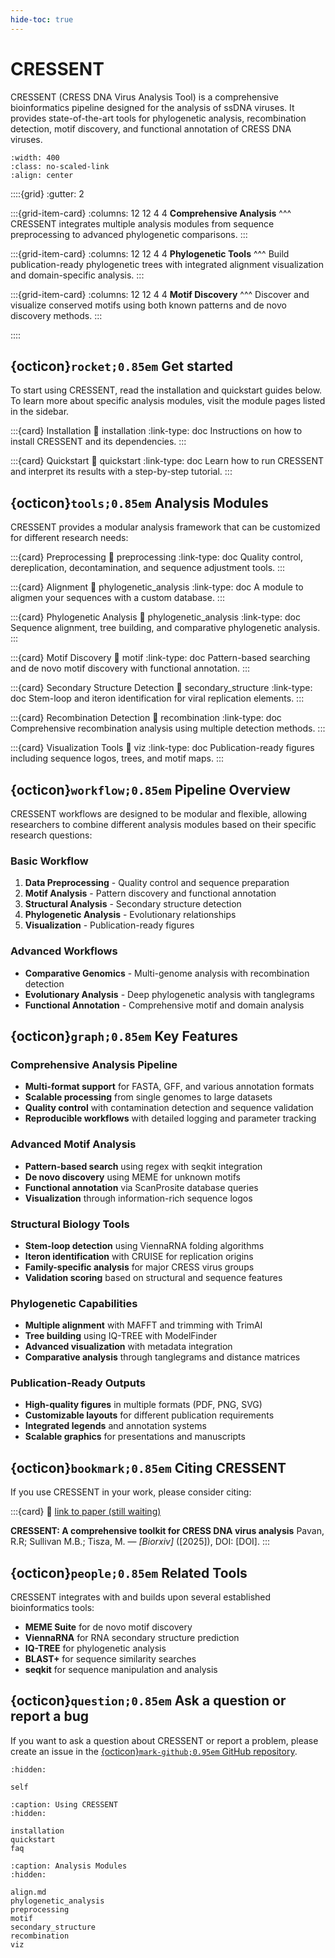 ```yaml
---
hide-toc: true
---
```


# CRESSENT

CRESSENT (CRESS DNA Virus Analysis Tool) is a comprehensive bioinformatics pipeline designed for the analysis of ssDNA viruses. It provides state-of-the-art tools for phylogenetic analysis, recombination detection, motif discovery, and functional annotation of CRESS DNA viruses.

```{image} _static/figures/fig_cressent_new.png
:width: 400
:class: no-scaled-link
:align: center
```

::::{grid}
:gutter: 2

:::{grid-item-card}
:columns: 12 12 4 4
**Comprehensive Analysis**
^^^
CRESSENT integrates multiple analysis modules from sequence preprocessing to advanced phylogenetic comparisons.
:::

:::{grid-item-card}
:columns: 12 12 4 4
**Phylogenetic Tools**
^^^
Build publication-ready phylogenetic trees with integrated alignment visualization and domain-specific analysis.
:::

:::{grid-item-card}
:columns: 12 12 4 4
**Motif Discovery**
^^^
Discover and visualize conserved motifs using both known patterns and de novo discovery methods.
:::

::::

## {octicon}`rocket;0.85em` Get started

To start using CRESSENT, read the installation and quickstart guides below. To learn more about specific analysis modules, visit the module pages listed in the sidebar.

:::{card} Installation
:link: installation
:link-type: doc
Instructions on how to install CRESSENT and its dependencies.
:::

:::{card} Quickstart
:link: quickstart
:link-type: doc
Learn how to run CRESSENT and interpret its results with a step-by-step tutorial.
:::

## {octicon}`tools;0.85em` Analysis Modules

CRESSENT provides a modular analysis framework that can be customized for different research needs:

:::{card} Preprocessing
:link: preprocessing
:link-type: doc
Quality control, dereplication, decontamination, and sequence adjustment tools.
:::

:::{card} Alignment
:link: phylogenetic_analysis
:link-type: doc
A module to aligmen your sequences with a custom database.
:::

:::{card} Phylogenetic Analysis
:link: phylogenetic_analysis
:link-type: doc
Sequence alignment, tree building, and comparative phylogenetic analysis.
:::

:::{card} Motif Discovery
:link: motif
:link-type: doc
Pattern-based searching and de novo motif discovery with functional annotation.
:::

:::{card} Secondary Structure Detection
:link: secondary_structure
:link-type: doc
Stem-loop and iteron identification for viral replication elements.
:::

:::{card} Recombination Detection
:link: recombination
:link-type: doc
Comprehensive recombination analysis using multiple detection methods.
:::

:::{card} Visualization Tools
:link: viz
:link-type: doc
Publication-ready figures including sequence logos, trees, and motif maps.
:::

## {octicon}`workflow;0.85em` Pipeline Overview

CRESSENT workflows are designed to be modular and flexible, allowing researchers to combine different analysis modules based on their specific research questions:

### Basic Workflow

1. **Data Preprocessing** - Quality control and sequence preparation
2. **Motif Analysis** - Pattern discovery and functional annotation
3. **Structural Analysis** - Secondary structure detection
4. **Phylogenetic Analysis** - Evolutionary relationships
5. **Visualization** - Publication-ready figures

### Advanced Workflows

- **Comparative Genomics** - Multi-genome analysis with recombination detection
- **Evolutionary Analysis** - Deep phylogenetic analysis with tanglegrams
- **Functional Annotation** - Comprehensive motif and domain analysis

## {octicon}`graph;0.85em` Key Features

### Comprehensive Analysis Pipeline
- **Multi-format support** for FASTA, GFF, and various annotation formats
- **Scalable processing** from single genomes to large datasets
- **Quality control** with contamination detection and sequence validation
- **Reproducible workflows** with detailed logging and parameter tracking

### Advanced Motif Analysis
- **Pattern-based search** using regex with seqkit integration
- **De novo discovery** using MEME for unknown motifs
- **Functional annotation** via ScanProsite database queries
- **Visualization** through information-rich sequence logos

### Structural Biology Tools
- **Stem-loop detection** using ViennaRNA folding algorithms
- **Iteron identification** with CRUISE for replication origins
- **Family-specific analysis** for major CRESS virus groups
- **Validation scoring** based on structural and sequence features

### Phylogenetic Capabilities
- **Multiple alignment** with MAFFT and trimming with TrimAl
- **Tree building** using IQ-TREE with ModelFinder
- **Advanced visualization** with metadata integration
- **Comparative analysis** through tanglegrams and distance matrices

### Publication-Ready Outputs
- **High-quality figures** in multiple formats (PDF, PNG, SVG)
- **Customizable layouts** for different publication requirements
- **Integrated legends** and annotation systems
- **Scalable graphics** for presentations and manuscripts

## {octicon}`bookmark;0.85em` Citing CRESSENT

If you use CRESSENT in your work, please consider citing:

:::{card}
:link: [link to paper (still waiting)](https://www.biorxiv.org/)

**CRESSENT: A comprehensive toolkit for CRESS DNA virus analysis**
Pavan, R.R; Sullivan M.B.; Tisza, M. — *[Biorxiv]* ([2025]), DOI: [DOI].
:::

## {octicon}`people;0.85em` Related Tools

CRESSENT integrates with and builds upon several established bioinformatics tools:

- **MEME Suite** for de novo motif discovery
- **ViennaRNA** for RNA secondary structure prediction
- **IQ-TREE** for phylogenetic analysis
- **BLAST+** for sequence similarity searches
- **seqkit** for sequence manipulation and analysis

## {octicon}`question;0.85em` Ask a question or report a bug

If you want to ask a question about CRESSENT or report a problem, please create an issue in the [{octicon}`mark-github;0.95em` GitHub repository](https://github.com/your-repo/cressent).

```{toctree}
:hidden:

self
```

```{toctree}
:caption: Using CRESSENT
:hidden:

installation
quickstart
faq
```

```{toctree}
:caption: Analysis Modules
:hidden:

align.md
phylogenetic_analysis
preprocessing
motif
secondary_structure
recombination
viz
```

